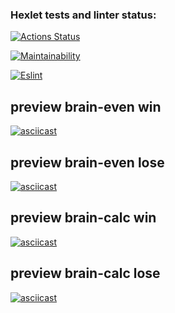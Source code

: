 ### Hexlet tests and linter status:
[![Actions Status](https://github.com/rastafary74/frontend-project-lvl1/workflows/hexlet-check/badge.svg)](https://github.com/rastafary74/frontend-project-lvl1/actions)

[![Maintainability](https://api.codeclimate.com/v1/badges/a99a88d28ad37a79dbf6/maintainability)](https://codeclimate.com/github/codeclimate/codeclimate/maintainability)

[![Eslint](https://github.com/rastafary74/frontend-project-lvl1/workflows/eslint/badge.svg)](https://github.com/rastafary74/frontend-project-lvl1/actions)

## preview brain-even win
[![asciicast](https://asciinema.org/a/LNaXsyUm4FhyRqzOs7qwWXl4l.svg)](https://asciinema.org/a/LNaXsyUm4FhyRqzOs7qwWXl4l)

## preview brain-even lose
[![asciicast](https://asciinema.org/a/xLKfjymv0jqghTdl1LS1Hk1D9.svg)](https://asciinema.org/a/xLKfjymv0jqghTdl1LS1Hk1D9)

## preview brain-calc win
[![asciicast](https://asciinema.org/a/nf0i9G68EjX7PqxRuSVnXViHN.svg)](https://asciinema.org/a/nf0i9G68EjX7PqxRuSVnXViHN)

## preview brain-calc lose
[![asciicast](https://asciinema.org/a/enBOwWSEEMAzZdp5h8BzOAImI.svg)](https://asciinema.org/a/enBOwWSEEMAzZdp5h8BzOAImI)